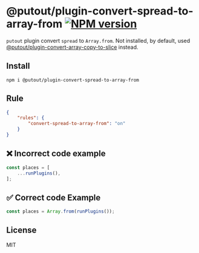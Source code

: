 # @putout/plugin-convert-spread-to-array-from [![NPM version][NPMIMGURL]][NPMURL]

[NPMIMGURL]: https://img.shields.io/npm/v/@putout/plugin-convert-spread-to-array-from.svg?style=flat&longCache=true
[NPMURL]: https://npmjs.org/package/@putout/plugin-convert-spread-to-array-from"npm"

`putout` plugin convert `spread` to `Array.from`. Not installed, by default, used [@putout/plugin-convert-array-copy-to-slice](https://github.com/coderaiser/putout/tree/master/packages/plugin-convert-array-copy-to-slice) instead.

## Install

```
npm i @putout/plugin-convert-spread-to-array-from
```

## Rule

```json
{
    "rules": {
        "convert-spread-to-array-from": "on"
    }
}
```

## ❌ Incorrect code example

```js
const places = [
    ...runPlugins(),
];
```

## ✅ Correct code Example

```js
const places = Array.from(runPlugins());
```

## License

MIT
